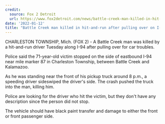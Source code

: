 ```yaml
---
credit:
  source: Fox 2 Detroit
  url: https://www.fox2detroit.com/news/battle-creek-man-killed-in-hit-and-run-after-pulling-over-on-i-94-for-vehicle-trouble
date: '2022-01-12'
title: "Battle Creek man killed in hit-and-run after pulling over on I-94 for vehicle trouble"
---
```

CHARLESTON TOWNSHIP, Mich. (FOX 2) - A Battle Creek man was killed by a hit-and-run driver Tuesday along I-94 after pulling over for car troubles.

Police said the 71-year-old victim stopped on the side of eastbound I-94 near mile marker 87 in Charleston Township, between Battle Creek and Kalamazoo.

As he was standing near the front of his pickup truck around 8 p.m., a speeding driver sideswiped the driver's side. The crash pushed the truck into the man, killing him.

Police are looking for the driver who hit the victim, but they don't have any description since the person did not stop.

The vehicle should have black paint transfer and damage to either the front or front passenger side.
